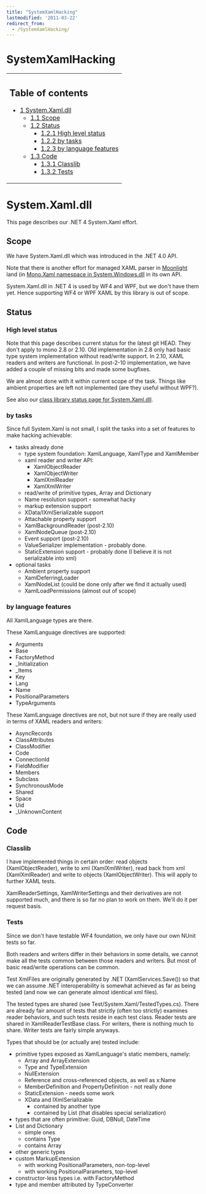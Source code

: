 ```yaml
---
title: "SystemXamlHacking"
lastmodified: '2011-03-22'
redirect_from:
  - /SystemXamlHacking/
---
```


SystemXamlHacking
=================

<table>
<col width="100%" />
<tbody>
<tr class="odd">
<td align="left"><h2>Table of contents</h2>
<ul>
<li><a href="#systemxamldll">1 System.Xaml.dll</a>
<ul>
<li><a href="#scope">1.1 Scope</a></li>
<li><a href="#status">1.2 Status</a>
<ul>
<li><a href="#high-level-status">1.2.1 High level status</a></li>
<li><a href="#by-tasks">1.2.2 by tasks</a></li>
<li><a href="#by-language-features">1.2.3 by language features</a></li>
</ul></li>
<li><a href="#code">1.3 Code</a>
<ul>
<li><a href="#classlib">1.3.1 Classlib</a></li>
<li><a href="#tests">1.3.2 Tests</a></li>
</ul></li>
</ul></li>
</ul></td>
</tr>
</tbody>
</table>

System.Xaml.dll
===============

This page describes our .NET 4 System.Xaml effort.

Scope
-----

We have System.Xaml.dll which was introduced in the .NET 4.0 API.

Note that there is another effort for managed XAML parser in [Moonlight](/Moonlight "Moonlight") land (in [Mono.Xaml namespace in System.Windows.dll](http://github.com/mono/moon/tree/master/class/System.Windows/Mono.Xaml/) in its own API.

System.Xaml.dll in .NET 4 is used by WF4 and WPF, but we don't have them yet. Hence supporting WF4 or WPF XAML by this library is out of scope.

Status
------

### High level status

Note that this page describes current status for the latest git HEAD. They don't apply to mono 2.8 or 2.10. Old implementation in 2.8 only had basic type system implementation without read/write support. In 2.10, XAML readers and writers are functional. In post-2-10 implementation, we have added a couple of missing bits and made some bugfixes.

We are almost done with it within current scope of the task. Things like ambient properties are left not implemented (are they useful without WPF?).

See also our [class library status page for System.Xaml.dll](http://go-mono.com/status/status.aspx?reference=4.0&profile=4.0&assembly=System.Xaml).

### by tasks

Since full System.Xaml is not small, I split the tasks into a set of features to make hacking achievable:

-   tasks already done
    -   type system foundation: XamlLanguage, XamlType and XamlMember
    -   xaml reader and writer API:
        -   XamlObjectReader
        -   XamlObjectWriter
        -   XamlXmlReader
        -   XamlXmlWriter
    -   read/write of primitive types, Array and Dictionary
    -   Name resolution support - somewhat hacky
    -   markup extension support
    -   XData/IXmlSerializable support
    -   Attachable property support
    -   XamlBackgroundReader (post-2.10)
    -   XamlNodeQueue (post-2.10)
    -   Event support (post-2.10)
    -   ValueSerializer implementation - probably done.
    -   StaticExtension support - probably done (I believe it is not serializable into xml)
-   optional tasks
    -   Ambient property support
    -   XamlDeferringLoader
    -   XamlNodeList (could be done only after we find it actually used)
    -   XamlLoadPermissions (almost out of scope)

### by language features

All XamlLanguage types are there.

These XamlLanguage directives are supported:

-   Arguments
-   Base
-   FactoryMethod
-   _Initialization
-   _Items
-   Key
-   Lang
-   Name
-   PositionalParameters
-   TypeArguments

These XamlLanguage directives are not, but not sure if they are really used in terms of XAML readers and writers:

-   AsyncRecords
-   ClassAttributes
-   ClassModifier
-   Code
-   ConnectionId
-   FieldModifier
-   Members
-   Subclass
-   SynchronousMode
-   Shared
-   Space
-   Uid
-   _UnknownContent

Code
----

### Classlib

I have implemented things in certain order: read objects (XamlObjectReader), write to xml (XamlXmlWriter), read back from xml (XamlXmlReader) and write to objects (XamlObjectWriter). This will apply to further XAML tests.

XamlReaderSettings, XamlWriterSettings and their derivatives are not supported much, and there is so far no plan to work on them. We'll do it per request basis.

### Tests

Since we don't have testable WF4 foundation, we only have our own NUnit tests so far.

Both readers and writers differ in their behaviors in some details, we cannot make all the tests common between those readers and writers. But most of basic read/write operations can be common.

Test XmlFiles are originally generated by .NET (XamlServices.Save()) so that we can assume .NET interoperability is somewhat achieved as far as being tested (and now we can generate almost identical xml files).

The tested types are shared (see Test/System.Xaml/TestedTypes.cs). There are already fair amount of tests that strictly (often too strictly) examines reader behaviors, and such tests reside in each test class. Reader tests are shared in XamlReaderTestBase class. For writers, there is nothing much to share. Writer tests are fairly simple anyways.

Types that should be (or actually are) tested include:

-   primitive types exposed as XamlLanguage's static members, namely:
    -   Array and ArrayExtension
    -   Type and TypeExtension
    -   NullExtension
    -   Reference and cross-referenced objects, as well as x:Name
    -   MemberDefinition and PropertyDefinition - not really done
    -   StaticExtension - needs some work
    -   XData and IXmlSerializable
        -   contained by another type
        -   contained by List (that disables special serialization)
-   types that are often primitive: Guid, DBNull, DateTime
-   List and Dictionary
    -   simple ones
    -   contains Type
    -   contains Array
-   other generic types
-   custom MarkupExtension
    -   with working PositionalParameters, non-top-level
    -   with working PositionalParameters, top-level
-   constructor-less types i.e. with FactoryMethod
-   type and member attributed by TypeConverter


